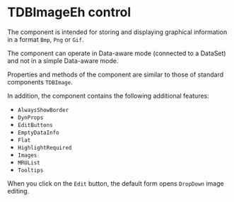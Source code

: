 # TDBImageEh control

The component is intended for storing and displaying graphical information in a format `Bmp`, `Png` or `Gif`.

The component can operate in Data-aware mode (connected to a DataSet) and not in a simple Data-aware mode.

Properties and methods of the component are similar to those of standard components `TDBImage`.

In addition, the component contains the following additional features:
-	`AlwaysShowBorder`
-	`DynProps`
-	`EditButtons`
-	`EmptyDataInfo`
-	`Flat`
-	`HighlightRequired`
-	`Images`
-	`MRUList`
-	`Tooltips`

When you click on the `Edit` button, the default form opens `DropDown` image editing.

